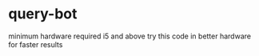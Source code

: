 # query-bot
minimum hardware required i5 and above
try this code in better hardware for faster results 
